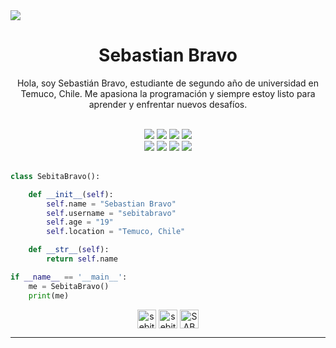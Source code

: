 <img src="https://user-images.githubusercontent.com/73097560/115834477-dbab4500-a447-11eb-908a-139a6edaec5c.gif" align="center">

<h1 align="center">
  <b>Sebastian Bravo</b>
</h1>

<p align="center">
Hola, soy Sebastián Bravo, estudiante de segundo año de universidad en Temuco, Chile. Me apasiona la programación y siempre estoy listo para aprender y enfrentar nuevos desafíos.
</p>
<br>

<div align="center">
  <img src="https://img.shields.io/badge/html-E34F26.svg?style=for-the-badge&logo=html5&logoColor=white"> 
  <img src="https://img.shields.io/badge/css-1572B6.svg?style=for-the-badge&logo=css3&logoColor=white">
  <img src="https://img.shields.io/badge/Python-3776AB?style=for-the-badge&logo=python&logoColor=white">
  <img src="https://img.shields.io/badge/MySQL-00000F?style=for-the-badge&logo=mysql&logoColor=white">
</div>

<div align="center">
  <img src="https://img.shields.io/badge/Terminal-%23054020?style=for-the-badge&logo=gnu-bash&logoColor=white">
  <img src="https://img.shields.io/badge/Vs%20Code-0078d7.svg?style=for-the-badge&logo=visual-studio-code&logoColor=white">
  <img src="https://img.shields.io/badge/Linux-FCC624?style=for-the-badge&logo=linux&logoColor=black">
  <img src="https://img.shields.io/badge/Windows-0078D6?style=for-the-badge&logo=windows&logoColor=white">
</div>
<br>

```python
class SebitaBravo():

    def __init__(self):
        self.name = "Sebastian Bravo"
        self.username = "sebitabravo"
        self.age = "19"
        self.location = "Temuco, Chile"

    def __str__(self):
        return self.name

if __name__ == '__main__':
    me = SebitaBravo()
    print(me)
```

<div align="center">
    <p>
      <a href="mailto:sebitabravocontacto@gmail.com" target="_blank"><img align="center"
         src="https://img.shields.io/badge/gmail-EA4335.svg?style=for-the-badge&logo=gmail&logoColor=white"
         alt="sebitabravocontacto@gmail.com" height="30"/></a>
      <a href="https://instagram.com/sebitabravo" target="_blank"><img align="center"
         src="https://img.shields.io/badge/instagram-%23E4405F.svg?style=for-the-badge&logo=Instagram&logoColor=white"
         alt="sebitabravo" height="30"/></a>
      <a href="https://twitter.com/SABCFU" target="_blank"><img align="center"
         src="https://img.shields.io/badge/twitter-000000?style=for-the-badge&logo=x&logoColor=white"
         alt="SABCFU" height="30"/></a>
    </p>
</div>

---
